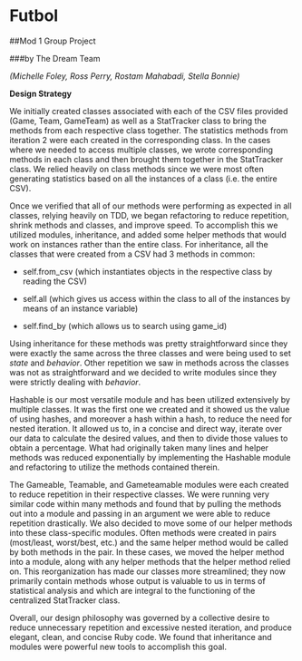# Futbol

##Mod 1 Group Project

###by The Dream Team

*(Michelle Foley, Ross Perry, Rostam Mahabadi, Stella Bonnie)*

**Design Strategy**

We initially created classes associated with each of the CSV files provided (Game, Team, GameTeam) as well as a StatTracker class to bring the methods from each respective class together. The statistics methods from iteration 2 were each created in the corresponding class. In the cases where we needed to access multiple classes, we wrote corresponding methods in each class and then brought them together in the StatTracker class. We relied heavily on class methods since we were most often generating statistics based on all the instances of a class (i.e. the entire CSV).

Once we verified that all of our methods were performing as expected in all classes, relying heavily on TDD, we began refactoring to reduce repetition, shrink methods and classes, and improve speed. To accomplish this we utilized modules, inheritance, and added some helper methods that would work on instances rather than the entire class. For inheritance, all the classes that were created from a CSV had 3 methods in common:

* self.from_csv (which instantiates objects in the respective class by reading the CSV)

* self.all (which gives us access within the class to all of the instances by means of an instance variable)

* self.find_by (which allows us to search using game_id)

Using inheritance for these methods was pretty straightforward since they were exactly the same across the three classes and were being used to set _state_ and _behavior_. Other repetition we saw in methods across the classes was not as straightforward and we decided to write modules since they were strictly dealing with _behavior_.

Hashable is our most versatile module and has been utilized extensively by multiple classes. It was the first one we created and it showed us the value of using hashes, and moreover a hash within a hash, to reduce the need for nested iteration. It allowed us to, in a concise and direct way, iterate over our data to calculate the desired values, and then to divide those values to obtain a percentage. What had originally taken many lines and helper methods was reduced exponentially by implementing the Hashable module and refactoring to utilize the methods contained therein.

The Gameable, Teamable, and Gameteamable modules were each created to reduce repetition in their respective classes. We were running very similar code within many methods and found that by pulling the methods out into a module and passing in an argument we were able to reduce repetition drastically. We also decided to move some of our helper methods into these class-specific modules. Often methods were created in pairs (most/least, worst/best, etc.) and the same helper method would be called by both methods in the pair. In these cases, we moved the helper method into a module, along with any helper methods that the helper method relied on. This reorganization has made our classes more streamlined; they now primarily contain methods whose output is valuable to us in terms of statistical analysis and which are integral to the functioning of the centralized StatTracker class.

Overall, our design philosophy was governed by a collective desire to reduce unnecessary repetition and excessive nested iteration, and produce elegant, clean, and concise Ruby code. We found that inheritance and modules were powerful new tools to accomplish this goal.
